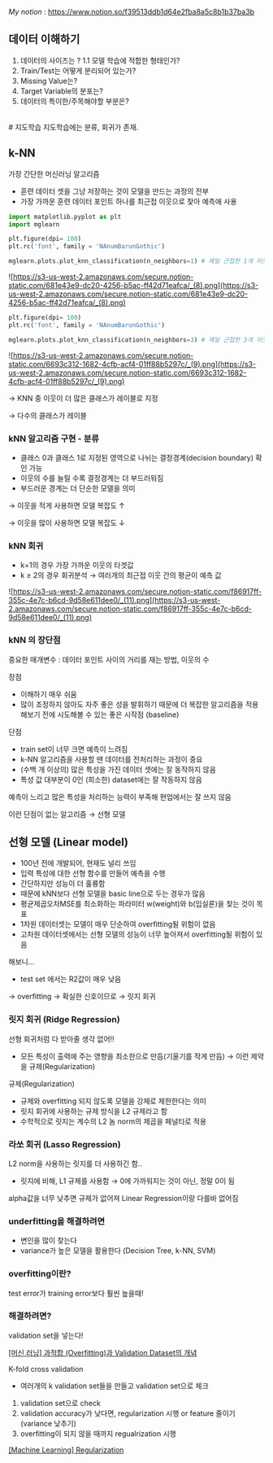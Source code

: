 *My notion* : https://www.notion.so/f39513ddb1d64e2fba8a5c8b1b37ba3b

## 데이터 이해하기

1. 데이터의 사이즈는 ?
 1.1 모델 학습에 적합한 형태인가?
2. Train/Test는 어떻게 분리되어 있는가?
3. Missing Value는?
4. Target Variable의 분포는?
5. 데이터의 특이한/주목해야할 부분은?
<br>
# 지도학습
지도학습에는 분류, 회귀가 존재.

## k-NN

가장 간단한 머신러닝 알고리즘

- 훈련 데이터 셋을 그냥 저장하는 것이 모델을 만드는 과정의 전부
- 가장 가까운 훈련 데이터 포인트 하나를 최근접 이웃으로 찾아 예측에 사용

```python
import matplotlib.pyplot as plt
import mglearn

plt.figure(dpi= 100)
plt.rc('font', family = 'NAnumBarunGothic')

mglearn.plots.plot_knn_classification(n_neighbors=1) # 제일 근접한 1개 이웃 선택
```

![https://s3-us-west-2.amazonaws.com/secure.notion-static.com/681e43e9-dc20-4256-b5ac-ff42d71eafca/_(8).png](https://s3-us-west-2.amazonaws.com/secure.notion-static.com/681e43e9-dc20-4256-b5ac-ff42d71eafca/_(8).png)

```python
plt.figure(dpi= 100)
plt.rc('font', family = 'NAnumBarunGothic')

mglearn.plots.plot_knn_classification(n_neighbors=3) # 제일 근접한 3개 이웃 선택
```

![https://s3-us-west-2.amazonaws.com/secure.notion-static.com/6693c312-1682-4cfb-acf4-01ff88b5297c/_(9).png](https://s3-us-west-2.amazonaws.com/secure.notion-static.com/6693c312-1682-4cfb-acf4-01ff88b5297c/_(9).png)

→ KNN 중 이웃이 더 많은 클래스가 레이블로 지정

→ 다수의 클래스가 레이블

### kNN 알고리즘 구현 - 분류

- 클래스 0과 클래스 1로 지정된 영역으로 나뉘는 결정경계(decision boundary) 확인 가능
- 이웃의 수를 늘릴 수록 결정경계는 더 부드러워짐
- 부드러운 경계는 더 단순한 모델을 의미

→ 이웃을 적게 사용하면 모델 복잡도 ↑

→ 이웃을 많이 사용하면 모델 복잡도 ↓

### kNN 회귀

- k=1의 경우 가장 가까운 이웃의 타겟값
- k ≥ 2의 경우 회귀분석 → 여러개의 최근접 이웃 간의 평균이 예측 값

![https://s3-us-west-2.amazonaws.com/secure.notion-static.com/f86917ff-355c-4e7c-b6cd-9d58e611dee0/_(11).png](https://s3-us-west-2.amazonaws.com/secure.notion-static.com/f86917ff-355c-4e7c-b6cd-9d58e611dee0/_(11).png)

### kNN 의 장단점

중요한 매개변수 : 데이터 포인트 사이의 거리를 재는 방법, 이웃의 수

장점

- 이해하기 매우 쉬움
- 많이 조정하지 않아도 자주 좋은 성을 발휘하기 때문에 더 복잡한 알고리즘을 적용해보기 전에 시도해볼 수 있는 좋은 시작점 (baseline)

단점

- train set이 너무 크면 예측이 느려짐
- k-NN 알고리즘을 사용할 땐 데이터를 전처리하는 과정이 중요
- (수백 개 이상의) 많은 특성을 가진 데이터 셋에는 잘 동작하지 않음
- 특성 값 대부분이 0인 (희소한) dataset에는 잘 작동하지 않음

예측이 느리고 많은 특성을 처리하는 능력이 부족해 현업에서는 잘 쓰지 않음

이런 단점이 없는 알고리즘 → 선형 모델

## 선형 모델 (Linear model)

- 100년 전에 개발되어, 현재도 널리 쓰임
- 입력 특성에 대한 선형 함수를 만들어 예측을 수행
- 간단하지만 성능이 더 훌륭함
- 때문에 kNN보다 선형 모델을 basic line으로 두는 경우가 많음
- 평균제곱오차MSE를 최소화하는 파라미터 w(weight)와 b(입실론)을 찾는 것이 목표
- 1차원 데이터셋는 모델이 매우 단순하여 overfitting될 위험이 없음
- 고차원 데이터셋에서는 선형 모델의 성능이 너무 높아져서 overfitting될 위험이 있음

해보니...

- test set 에서는 R2값이 매우 낮음

→ overfitting → 확실한 신호이므로 → 릿지 회귀

### 릿지 회귀 (Ridge Regression)

선형 회귀처럼 다 받아줄 생각 없어!!

- 모든 특성이 출력에 주는 영향을 최소한으로 만듬(기울기를 작게 만듬) → 이런 제약을 규제(Regularization)

규제(Regularization)

- 규제와 overfitting 되지 않도록 모델을 강제로 제한한다는 의미
- 릿지 회귀에 사용하는 규제 방식을 L2 규제라고 함
- 수학적으로 릿지는 계수의 L2 놈 norm의 제곱을 페널티로 적용

### 라쏘 회귀 (Lasso Regression)

L2 norm을 사용하는 릿지를 더 사용하긴 함..

- 릿지에 비해, L1 규제를 사용함 → 0에 가까워지는 것이 아닌, 정말 0이 됨

alpha값을 너무 낮추면 규제가 없어져 Linear Regression이랑 다를바 없어짐


### underfitting을 해결하려면

- 변인을 많이 찾는다
- variance가 높은 모델을 활용한다 (Decision Tree, k-NN, SVM)

### overfitting이란?

test error가 training error보다 훨씬 높을때!

### 해결하려면?

validation set을 넣는다!

[[머신 러닝] 과적합 (Overfitting)과 Validation Dataset의 개념](https://untitledtblog.tistory.com/158)

K-fold cross validation

- 여러개의 k validation set들을 만들고 validation set으로 체크
1. validation set으로 check
2. validation accuracy가 낮다면, regularization 시행 or feature 줄이기(variance 낮추기)
3. overfitting이 되지 않을 때까지 regualrization 시행

[[Machine Learning] Regularization](https://mangkyu.tistory.com/37)
